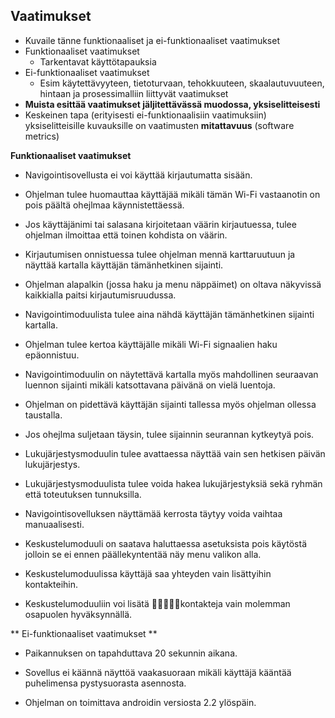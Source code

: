 ## Vaatimukset 

* Kuvaile tänne funktionaaliset ja ei-funktionaaliset vaatimukset
* Funktionaaliset vaatimukset
  * Tarkentavat käyttötapauksia
* Ei-funktionaaliset vaatimukset
  * Esim käytettävyyteen, tietoturvaan, tehokkuuteen, skaalautuvuuteen, hintaan ja prosessimalliin liittyvät vaatimukset
* **Muista esittää vaatimukset jäljitettävässä muodossa, yksiselitteisesti**
* Keskeinen tapa (erityisesti ei-funktionaalisiin vaatimuksiin) yksiselitteisille kuvauksille on vaatimusten **mitattavuus** (software metrics)


**Funktionaaliset vaatimukset**

- Navigointisovellusta ei voi käyttää kirjautumatta sisään.

- Ohjelman tulee huomauttaa käyttäjää mikäli tämän Wi-Fi vastaanotin on pois päältä ohejlmaa käynnistettäessä.

- Jos käyttäjänimi tai salasana kirjoitetaan väärin kirjautuessa, tulee ohjelman ilmoittaa että toinen kohdista on väärin.

- Kirjautumisen onnistuessa tulee ohjelman mennä karttaruutuun ja näyttää kartalla käyttäjän tämänhetkinen sijainti.

- Ohjelman alapalkin (jossa haku ja menu näppäimet) on oltava näkyvissä kaikkialla paitsi kirjautumisruudussa.

- Navigointimoduulista tulee aina nähdä käyttäjän tämänhetkinen sijainti kartalla.

- Ohjelman tulee kertoa käyttäjälle mikäli Wi-Fi signaalien haku epäonnistuu.

- Navigointimoduulin on näytettävä kartalla myös mahdollinen seuraavan luennon sijainti mikäli katsottavana päivänä on vielä luentoja.

- Ohjelman on pidettävä käyttäjän sijainti tallessa myös ohjelman ollessa taustalla.

- Jos ohejlma suljetaan täysin, tulee sijainnin seurannan kytkeytyä pois.

- Lukujärjestysmoduulin tulee avattaessa näyttää vain sen hetkisen päivän lukujärjestys.

- Lukujärjestysmoduulista tulee voida hakea lukujärjestyksiä sekä ryhmän että toteutuksen tunnuksilla.

- Navigointisovelluksen näyttämää kerrosta täytyy voida vaihtaa manuaalisesti.

- Keskustelumoduuli on saatava haluttaessa asetuksista pois käytöstä jolloin se ei ennen päällekyntentää näy menu valikon alla.

- Keskustelumoduulissa käyttäjä saa yhteyden vain lisättyihin kontakteihin.

- Keskustelumoduuliin voi lisätä kontakteja vain molemman osapuolen hyväksynnällä.


** Ei-funktionaaliset vaatimukset **

- Paikannuksen on tapahduttava 20 sekunnin aikana.

- Sovellus ei käännä näyttöä vaakasuoraan mikäli käyttäjä kääntää puhelimensa pystysuorasta asennosta.

- Ohjelman on toimittava androidin versiosta 2.2 ylöspäin.





